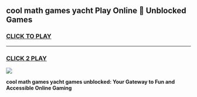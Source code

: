 
## cool math games yacht Play Online 👋 Unblocked Games
<h3>
<a href="https://news.freeplayer.one?title=cool_math_games_yacht&ref=17CMG">CLICK TO PLAY</a></h3>
<hr>

<h3>
<a href="https://news.freeplayer.one?title=cool_math_games_yacht&ref=17CMG">CLICK 2 PLAY</a>
  
</h3>

<a href="https://news.freeplayer.one?title=cool_math_games_yacht&ref=17CMG/"><img src="https://clearcache.store/games.png"></a>


**cool math games yacht games unblocked: Your Gateway to Fun and Accessible Online Gaming**
